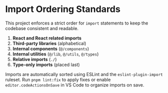 # Import Ordering Standards

This project enforces a strict order for `import` statements to keep the codebase consistent and readable.

1. **React and React related imports**
2. **Third-party libraries** (alphabetical)
3. **Internal components** (`@/components`)
4. **Internal utilities** (`@/lib`, `@/utils`, `@/types`)
5. **Relative imports** (`./`)
6. **Type-only imports** (placed last)

Imports are automatically sorted using ESLint and the `eslint-plugin-import` ruleset. Run `pnpm lint:fix` to apply fixes or enable `editor.codeActionsOnSave` in VS Code to organize imports on save.
